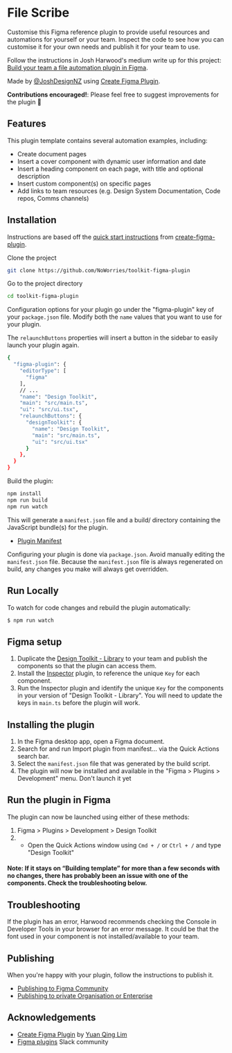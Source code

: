 # File Scribe 

Customise this Figma reference plugin to provide useful resources and automations for yourself or your team. Inspect the code to see how you can customise it for your own needs and publish it for your team to use. 

Follow the instructions in Josh Harwood's medium write up for this project: [Build your team a file automation plugin in Figma](https://medium.com/@noworries/building-a-figma-plugin-to-automate-your-file-setup-2094e53016ba).

Made by [@JoshDesignNZ](https://twitter.com/JoshDesignNZ) using [Create Figma Plugin](https://yuanqing.github.io/create-figma-plugin/).

**Contributions encouraged!**: Please feel free to suggest improvements for the plugin 🤙


## Features

This plugin template contains several automation examples, including: 

- Create document pages
- Insert a cover component with dynamic user information and date
- Insert a heading component on each page, with title and optional description
- Insert custom component(s) on specific pages
- Add links to team resources (e.g. Design System Documentation, Code repos, Comms channels)

## Installation
Instructions are based off the [quick start instructions](https://yuanqing.github.io/create-figma-plugin/quick-start/) from [create-figma-plugin](https://yuanqing.github.io/create-figma-plugin).

Clone the project

```bash
git clone https://github.com/NoWorries/toolkit-figma-plugin
```

Go to the project directory

```bash
cd toolkit-figma-plugin
```

Configuration options for your plugin go under the "figma-plugin" key of your `package.json` file.
Modify both the `name` values that you want to use for your plugin.

The `relaunchButtons` properties will insert a button in the sidebar to easily launch your plugin again.

```bash
{
  "figma-plugin": {
    "editorType": [
      "figma"
    ],
    // ...
    "name": "Design Toolkit",
    "main": "src/main.ts",
    "ui": "src/ui.tsx",
    "relaunchButtons": {
      "designToolkit": {
        "name": "Design Toolkit",
        "main": "src/main.ts",
        "ui": "src/ui.tsx"
      }
    },
  }
}
```

Build the plugin:

```bash
npm install
npm run build
npm run watch
```

This will generate a `manifest.json` file and a build/ directory containing the JavaScript bundle(s) for the plugin.

 - [Plugin Manifest](https://figma.com/plugin-docs/manifest/)
 
Configuring your plugin is done via `package.json`. Avoid manually editing the `manifest.json` file. Because the `manifest.json` file is always regenerated on build, any changes you make will always get overridden.


## Run Locally

To watch for code changes and rebuild the plugin automatically:

```bash
$ npm run watch
```

## Figma setup
1. Duplicate the [Design Toolkit - Library](https://www.figma.com/community/file/1106540939095361694) to your team and publish the components so that the plugin can access them.
2. Install the [Inspector](https://www.figma.com/community/plugin/760351147138040099/Inspector) plugin, to reference the unique `Key` for each component.
3. Run the Inspector plugin and identify the unique `Key` for the components in your version of "Design Toolkit - Library". You will need to update the keys in `main.ts` before the plugin will work.

## Installing the plugin
1. In the Figma desktop app, open a Figma document.
2. Search for and run Import plugin from manifest… via the Quick Actions search bar.
3. Select the `manifest.json` file that was generated by the build script.
4. The plugin will now be installed and available in the "Figma > Plugins > Development" menu. Don't launch it yet

## Run the plugin in Figma
The plugin can now be launched using either of these methods:
1. Figma > Plugins > Development > Design Toolkit
2. - Open the Quick Actions window using `Cmd + /` or `Ctrl + /` and type "Design Toolkit"

#### Note: If it stays on “Building template” for more than a few seconds with no changes, there has probably been an issue with one of the components. Check the troubleshooting below.

## Troubleshooting
If the plugin has an error, Harwood recommends checking the Console in Developer Tools in your browser for an error message. It could be that the font used in your component is not installed/available to your team.


## Publishing
When you're happy with your plugin, follow the instructions to publish it.

- [Publishing to Figma Community ](https://yuanqing.github.io/create-figma-plugin/quick-start/#publishing-to-figma-community)
- [Publishing to private Organisation or Enterprise](https://help.figma.com/hc/en-us/articles/4404228629655-Create-private-organization-plugins)


## Acknowledgements

 - [Create Figma Plugin](https://yuanqing.github.io/create-figma-plugin/) by [Yuan Qing Lim](https://twitter.com/yuanqinglim)
 - [Figma plugins](https://figmaplugins.slack.com/) Slack community
